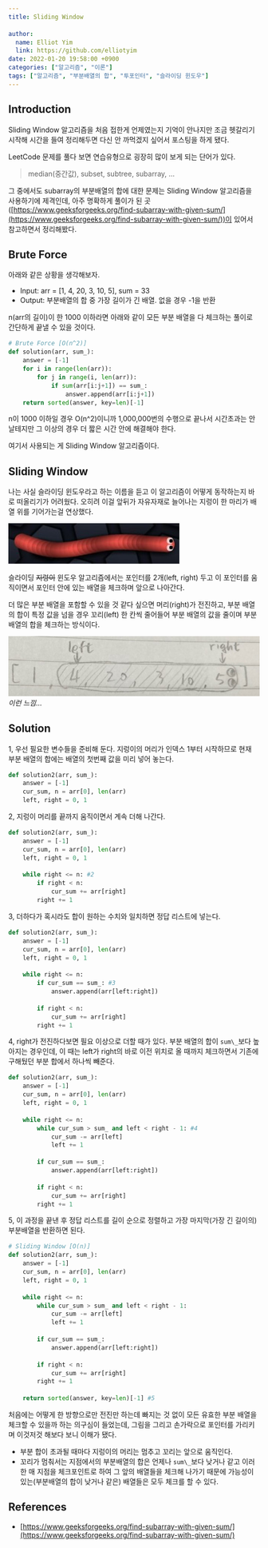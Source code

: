```yaml
---
title: Sliding Window

author:
  name: Elliot Yim
  link: https://github.com/elliotyim
date: 2022-01-20 19:58:00 +0900
categories: ["알고리즘", "이론"]
tags: ["알고리즘", "부분배열의 합", "투포인터", "슬라이딩 윈도우"]
---
```


## Introduction

Sliding Window 알고리즘을 처음 접한게 언제였는지 기억이 안나지만 조금 헷갈리기 시작해 시간을 들여 정리해두면 다신 안 까먹겠지 싶어서 포스팅을 하게 됐다.

LeetCode 문제를 풀다 보면 연습유형으로 굉장히 많이 보게 되는 단어가 있다.

> median(중간값), subset, subtree, subarray, ...

그 중에서도 subarray의 부분배열의 합에 대한 문제는 Sliding Window 알고리즘을 사용하기에 제격인데, 아주 명확하게 풀이가 된 곳([https://www.geeksforgeeks.org/find-subarray-with-given-sum/](https://www.geeksforgeeks.org/find-subarray-with-given-sum/))이 있어서 참고하면서 정리해봤다.

## Brute Force

아래와 같은 상황을 생각해보자.

- Input: arr = [1, 4, 20, 3, 10, 5], sum = 33
- Output: 부분배열의 합 중 가장 길이가 긴 배열. 없을 경우 -1을 반환

n(arr의 길이)이 한 1000 이하라면 아래와 같이 모든 부분 배열을 다 체크하는 풀이로 간단하게 끝낼 수 있을 것이다.

```python
# Brute Force [O(n^2)]
def solution(arr, sum_):
    answer = [-1]
    for i in range(len(arr)):
        for j in range(i, len(arr)):
            if sum(arr[i:j+1]) == sum_:
                answer.append(arr[i:j+1])
    return sorted(answer, key=len)[-1]
```

n이 1000 이하일 경우 O(n^2)이니까 1,000,000번의 수행으로 끝나서 시간초과는 안날테지만 그 이상의 경우 더 짧은 시간 안에 해결해야 한다.

여기서 사용되는 게 Sliding Window 알고리즘이다.

## Sliding Window

나는 사실 슬라이딩 윈도우라고 하는 이름을 듣고 이 알고리즘이 어떻게 동작하는지 바로 떠올리기가 어려웠다. 오히려 이걸 앞뒤가 자유자재로 늘어나는 지렁이 한 마리가 배열 위를 기어가는걸 연상했다.

![earthworm](/assets/img/algorithm/sliding-window/earthworm.jpg)

슬라이딩 ~~지렁이~~ 윈도우 알고리즘에서는 포인터를 2개(left, right) 두고 이 포인터를 움직이면서 포인터 안에 있는 배열을 체크하며 앞으로 나아간다.

더 많은 부분 배열을 포함할 수 있을 것 같다 싶으면 머리(right)가 전진하고, 부분 배열의 합이 특정 값을 넘을 경우 꼬리(left) 한 칸씩 줄어들어 부분 배열의 값을 줄이며 부분 배열의 합을 체크하는 방식이다.

![earthworm](/assets/img/algorithm/sliding-window/earthworm2.jpg)
_이런 느낌..._

## Solution

1, 우선 필요한 변수들을 준비해 둔다. 지렁이의 머리가 인덱스 1부터 시작하므로 현재 부분 배열의 합에는 배열의 첫번째 값을 미리 넣어 놓는다.

```python
def solution2(arr, sum_):
    answer = [-1]
    cur_sum, n = arr[0], len(arr)
    left, right = 0, 1
```

2, 지렁이 머리를 끝까지 움직이면서 계속 더해 나간다.

```python
def solution2(arr, sum_):
    answer = [-1]
    cur_sum, n = arr[0], len(arr)
    left, right = 0, 1

    while right <= n: #2
        if right < n:
            cur_sum += arr[right]
        right += 1
```

3, 더하다가 혹시라도 합이 원하는 수치와 일치하면 정답 리스트에 넣는다.

```python
def solution2(arr, sum_):
    answer = [-1]
    cur_sum, n = arr[0], len(arr)
    left, right = 0, 1

    while right <= n:
        if cur_sum == sum_: #3
            answer.append(arr[left:right])

        if right < n:
            cur_sum += arr[right]
        right += 1
```

4, right가 전진하다보면 필요 이상으로 더할 때가 있다. 부분 배열의 합이 `sum\_`보다 높아지는 경우인데, 이 때는 left가 right의 바로 이전 위치로 올 때까지 체크하면서 기존에 구해뒀던 부분 합에서 하나씩 빼준다.

```python
def solution2(arr, sum_):
    answer = [-1]
    cur_sum, n = arr[0], len(arr)
    left, right = 0, 1

    while right <= n:
        while cur_sum > sum_ and left < right - 1: #4
            cur_sum -= arr[left]
            left += 1

        if cur_sum == sum_:
            answer.append(arr[left:right])

        if right < n:
            cur_sum += arr[right]
        right += 1
```

5, 이 과정을 끝낸 후 정답 리스트를 길이 순으로 정렬하고 가장 마지막(가장 긴 길이의) 부분배열을 반환하면 된다.

```python
# Sliding Window [O(n)]
def solution2(arr, sum_):
    answer = [-1]
    cur_sum, n = arr[0], len(arr)
    left, right = 0, 1

    while right <= n:
        while cur_sum > sum_ and left < right - 1:
            cur_sum -= arr[left]
            left += 1

        if cur_sum == sum_:
            answer.append(arr[left:right])

        if right < n:
            cur_sum += arr[right]
        right += 1

    return sorted(answer, key=len)[-1] #5
```

처음에는 어떻게 한 방향으로만 전진만 하는데 빠지는 것 없이 모든 유효한 부분 배열을 체크할 수 있을까 하는 의구심이 들었는데, 그림을 그리고 손가락으로 포인터를 가리키며 이것저것 해보다 보니 이해가 됐다.

- 부분 합이 초과될 때마다 지렁이의 머리는 멈추고 꼬리는 앞으로 움직인다.
- 꼬리가 멈춰서는 지점에서의 부분배열의 합은 언제나 `sum\_`보다 낮거나 같고 이러한 매 지점을 체크포인트로 하여 그 앞의 배열들을 체크해 나가기 때문에 가능성이 있는(부분배열의 합이 낮거나 같은) 배열들은 모두 체크를 할 수 있다.

## References

- [https://www.geeksforgeeks.org/find-subarray-with-given-sum/](https://www.geeksforgeeks.org/find-subarray-with-given-sum/)
